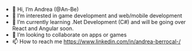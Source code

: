 - 👋 Hi, I’m Andrea (@An-Be)
- 👀 I’m interested in game development and web/mobile development
- 🌱 I’m currently learning .Net Development (C#) and will be going over React and Angular soon.
- 💞️ I’m looking to collaborate on apps or games
- 📫 How to reach me https://www.linkedin.com/in/andrea-berrocal-/

